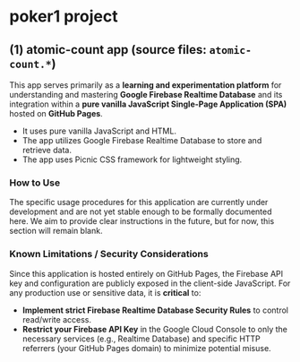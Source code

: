 # poker1 project

## (1) atomic-count app (source files: `atomic-count.*`)

This app serves primarily as a **learning and experimentation platform** for understanding and mastering **Google Firebase Realtime Database** and its integration within a **pure vanilla JavaScript Single-Page Application (SPA)** hosted on **GitHub Pages**.

-   It uses pure vanilla JavaScript and HTML.
-   The app utilizes Google Firebase Realtime Database to store and retrieve data.
-   The app uses Picnic CSS framework for lightweight styling.

### How to Use

The specific usage procedures for this application are currently under development and are not yet stable enough to be formally documented here. We aim to provide clear instructions in the future, but for now, this section will remain blank.

### Known Limitations / Security Considerations

Since this application is hosted entirely on GitHub Pages, the Firebase API key and configuration are publicly exposed in the client-side JavaScript. For any production use or sensitive data, it is **critical** to:
* **Implement strict Firebase Realtime Database Security Rules** to control read/write access.
* **Restrict your Firebase API Key** in the Google Cloud Console to only the necessary services (e.g., Realtime Database) and specific HTTP referrers (your GitHub Pages domain) to minimize potential misuse.
